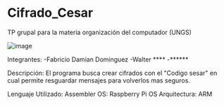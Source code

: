# Cifrado_Cesar
TP grupal para la materia organización del computador (UNGS)

![image](https://github.com/D4m0lc3s/Cifrado_Cesar/assets/55171195/fb46a3b6-3150-4f0b-afe1-78d5ffadb0d1)


Integrantes:
-Fabricio Damian Dominguez
-Walter ****
-******

Descripción:
El programa busca crear cifrados con el "Codigo sesar" en cual permite resguardar mensajes para volverlos mas seguros.

Lenguaje Utilizado: Assembler
OS: Raspberry Pi OS
Arquitectura: ARM

